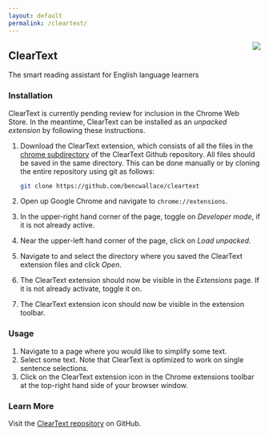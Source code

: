 ```yaml
---
layout: default
permalink: /cleartext/
---
```


<img style="float: right;" src="../assets/icon128.png">

## ClearText

The smart reading assistant for English language learners

### Installation

ClearText is currently pending review for inclusion in the Chrome Web Store.
In the meantime, ClearText can be installed as an *unpacked extension* by following these instructions.

1. Download the ClearText extension, which consists of all the files in the [chrome subdirectory](https://github.com/bencwallace/cleartext/tree/master/chrome)
   of the ClearText Github repository. All files should be saved in the same directory. This can be done manually or by cloning the entire repository using git as follows:

   ```bash
   git clone https://github.com/bencwallace/cleartext
   ```
2. Open up Google Chrome and navigate to `chrome://extensions`.
3. In the upper-right hand corner of the page, toggle on *Developer mode*, if it is not already active.
4. Near the upper-left hand corner of the page, click on *Load unpacked*.
5. Navigate to and select the directory where you saved the ClearText extension files and click *Open*.
6. The ClearText extension should now be visible in the *Extensions* page. If it is not already activate, toggle it on.
7. The ClearText extension icon should now be visible in the extension toolbar.

### Usage

1. Navigate to a page where you would like to simplify some text.
2. Select some text. Note that ClearText is optimized to work on single sentence selections.
3. Click on the ClearText extension icon in the Chrome extensions toolbar at the top-right hand side of your browser window.

### Learn More

Visit the [ClearText repository](https://github.com/bencwallace/cleartext) on GitHub.
